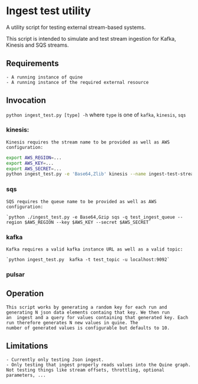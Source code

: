 # Ingest test utility

A utility script for testing external stream-based systems.

This script is intended to simulate and test stream ingestion for Kafka, Kinesis and SQS streams. 

## Requirements

	- A running instance of quine
	- A running instance of the required external resource

## Invocation
`python ingest_test.py [type] -h` where `type` is one of  `kafka`, `kinesis`, `sqs`

### kinesis:
	Kinesis requires the stream name to be provided as well as AWS configuration:
```bash
export AWS_REGION=...
export AWS_KEY=...
export AWS_SECRET=...
python ingest_test.py -e 'Base64,Zlib' kinesis --name ingest-test-stream --region $AWS_REGION --key $AWS_KEY --secret $AWS_SECRET
```

### sqs
	SQS requires the queue name to be provided as well as AWS configuration:
	
	`python ./ingest_test.py -e Base64,Gzip sqs -q test_ingest_queue --region $AWS_REGION --key $AWS_KEY --secret $AWS_SECRET`

### kafka
	Kafka requires a valid kafka instance URL as well as a valid topic:
	
	`python ingest_test.py  kafka -t test_topic -u localhost:9092`


### pulsar


## Operation
	
	This script works by generating a random key for each run and generating N json data elements containg that key. We then run
	an  ingest and a query for values containing that generated key. Each run therefore generates N new values in quine. The 
	number of generated values is configurable but defaults to 10.

## Limitations
	
	- Currently only testing Json ingest. 
	- Only testing that ingest properly reads values into the Quine graph. Not testing things like stream offsets, throttling, optional parameters, ...
 	


